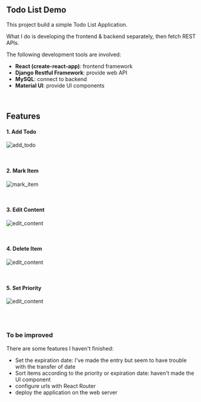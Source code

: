 ## Todo List Demo

This project build a simple Todo List Application. 

What I do is developing the frontend & backend separately, then fetch REST APIs.

The following development tools are involved:

* **React (create-react-app)**: frontend framework
* **Django Restful Framework**: provide web API
* **MySQL**: connect to backend
* **Material UI**: provide UI components

<br>

## Features

#### 1. Add Todo

![add_todo](https://i.loli.net/2018/09/16/5b9e67f2880c9.gif)

<br>

#### 2. Mark Item

![mark_item](https://i.loli.net/2018/09/16/5b9e6a4fc6973.gif)

<br>

#### 3. Edit Content

![edit_content](https://i.loli.net/2018/09/16/5b9e6ab4b4b9c.gif)

<br>

#### 4. Delete Item

![edit_content](https://i.loli.net/2018/09/16/5b9e6b0cca0c9.gif)

<br>

#### 5. Set Priority

![edit_content](https://i.loli.net/2018/09/16/5b9e6b361f469.gif)

<br>

<br>

### To be improved

There are some features I haven't finished:

* Set the expiration date: I've made the entry but seem to have trouble with the transfer of date
* Sort items according to the priority or expiration date: haven't made the UI component
* configure urls with React Router
* deploy the application on the web server